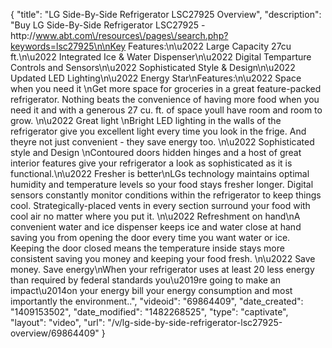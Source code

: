 {
    "title": "LG Side-By-Side Refrigerator LSC27925 Overview",
    "description": "Buy LG Side-By-Side Refrigerator LSC27925 - http:\/\/www.abt.com\/resources\/pages\/search.php?keywords=lsc27925\n\nKey Features:\n\u2022 Large Capacity 27cu ft.\n\u2022 Integrated Ice & Water Dispenser\n\u2022 Digital Temparture Controls and Sensors\n\u2022 Sophisticated Style & Design\n\u2022 Updated LED Lighting\n\u2022 Energy Star\nFeatures:\n\u2022 Space when you need it \nGet more space for groceries in a great feature-packed refrigerator. Nothing beats the convenience of having more food when you need it and with a generous 27 cu. ft. of space youll have room and room to grow. \n\u2022 Great light \nBright LED lighting in the walls of the refrigerator give you excellent light every time you look in the frige. And theyre not just convenient - they save energy too. \n\u2022 Sophisticated style and Design \nContoured doors hidden hinges and a host of great interior features give your refrigerator a look as sophisticated as it is functional.\n\u2022 Fresher is better\nLGs technology maintains optimal humidity and temperature levels so your food stays fresher longer. Digital sensors constantly monitor conditions within the refrigerator to keep things cool. Strategically-placed vents in every section surround your food with cool air no matter where you put it. \n\u2022 Refreshment on hand\nA convenient water and ice dispenser keeps ice and water close at hand saving you from opening the door every time you want water or ice. Keeping the door closed means the temperature inside stays more consistent saving you money and keeping your food fresh. \n\u2022 Save money. Save energy\nWhen your refrigerator uses at least 20 less energy than required by federal standards you\u2019re going to make an impact\u2014on your energy bill your energy consumption and most importantly the environment..",
    "videoid": "69864409",
    "date_created": "1409153502",
    "date_modified": "1482268525",
    "type": "captivate",
    "layout": "video",
    "url": "\/v\/lg-side-by-side-refrigerator-lsc27925-overview\/69864409"
}